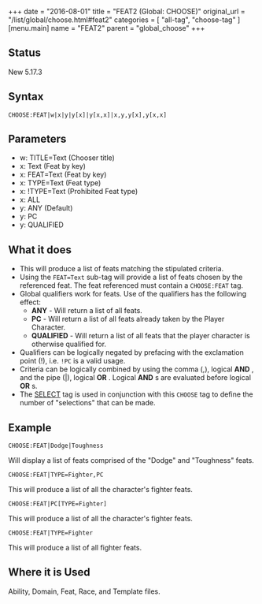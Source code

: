 +++
date = "2016-08-01"
title = "FEAT2 (Global: CHOOSE)"
original_url = "/list/global/choose.html#feat2"
categories = [ "all-tag", "choose-tag" ]
[menu.main]
    name = "FEAT2"
    parent = "global_choose"
+++

## Status

New 5.17.3

## Syntax

`CHOOSE:FEAT|w|x|y|y[x]|y[x,x]|x,y,y[x],y[x,x]`

## Parameters

-   w: TITLE=Text (Chooser title)
-   x: Text (Feat by key)
-   x: FEAT=Text (Feat by key)
-   x: TYPE=Text (Feat type)
-   x: !TYPE=Text (Prohibited Feat type)
-   x: ALL
-   y: ANY (Default)
-   y: PC
-   y: QUALIFIED



What it does
------------

-   This will produce a list of feats matching the stipulated criteria.
-   Using the `FEAT=Text` sub-tag will provide a list of feats chosen by
    the referenced feat. The feat referenced must contain a
    `CHOOSE:FEAT` tag.
-   Global qualifiers work for feats. Use of the qualifiers has the
    following effect:
    -   **ANY** - Will return a list of all feats.
    -   **PC** - Will return a list of all feats already taken by the
        Player Character.
    -   **QUALIFIED** - Will return a list of all feats that the player
        character is otherwise qualified for.
-   Qualifiers can be logically negated by prefacing with the
    exclamation point (!), i.e. `!PC` is a valid usage.
-   Criteria can be logically combined by using the comma (,), logical
    **AND** , and the pipe (|), logical **OR** . Logical **AND** s are
    evaluated before logical **OR** s.
-   The [SELECT](/list/global/other/select.html) tag is used in
    conjunction with this `CHOOSE` tag to define the number of
    "selections" that can be made.

Example
-------

`CHOOSE:FEAT|Dodge|Toughness`

Will display a list of feats comprised of the "Dodge" and "Toughness"
feats.

`CHOOSE:FEAT|TYPE=Fighter,PC`

This will produce a list of all the character's fighter feats.

`CHOOSE:FEAT|PC[TYPE=Fighter]`

This will produce a list of all the character's fighter feats.

`CHOOSE:FEAT|TYPE=Fighter`

This will produce a list of all fighter feats.

Where it is Used
----------------

Ability, Domain, Feat, Race, and Template files.

